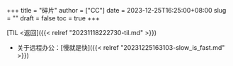+++
title = "碎片"
author = ["CC"]
date = 2023-12-25T16:25:00+08:00
slug = ""
draft = false
toc = true
+++

[TIL &lt;返回]({{< relref "20231118222730-til.md" >}})

-   关于远程办公：[慢就是快]({{< relref "20231225163103-slow_is_fast.md" >}})
